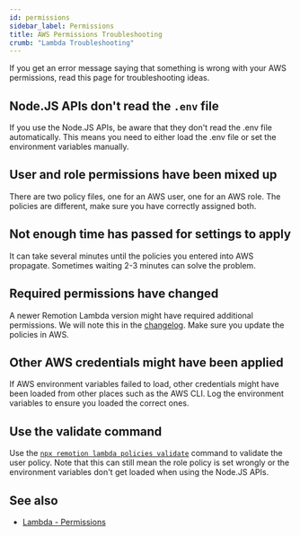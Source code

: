 ```yaml
---
id: permissions
sidebar_label: Permissions
title: AWS Permissions Troubleshooting
crumb: "Lambda Troubleshooting"
---
```


If you get an error message saying that something is wrong with your AWS permissions, read this page for troubleshooting ideas.

## Node.JS APIs don't read the `.env` file

If you use the Node.JS APIs, be aware that they don't read the .env file automatically. This means you need to either load the .env file or set the environment variables manually.

## User and role permissions have been mixed up

There are two policy files, one for an AWS user, one for an AWS role. The policies are different, make sure you have correctly assigned both.

## Not enough time has passed for settings to apply

It can take several minutes until the policies you entered into AWS propagate. Sometimes waiting 2-3 minutes can solve the problem.

## Required permissions have changed

A newer Remotion Lambda version might have required additional permissions. We will note this in the [changelog](https://github.com/remotion-dev/remotion/releases). Make sure you update the policies in AWS.

## Other AWS credentials might have been applied

If AWS environment variables failed to load, other credentials might have been loaded from other places such as the AWS CLI. Log the environment variables to ensure you loaded the correct ones.

## Use the validate command

Use the [`npx remotion lambda policies validate`](/docs/lambda/cli/policies) command to validate the user policy. Note that this can still mean the role policy is set wrongly or the environment variables don't get loaded when using the Node.JS APIs.

## See also

- [Lambda - Permissions](/docs/lambda/permissions)
